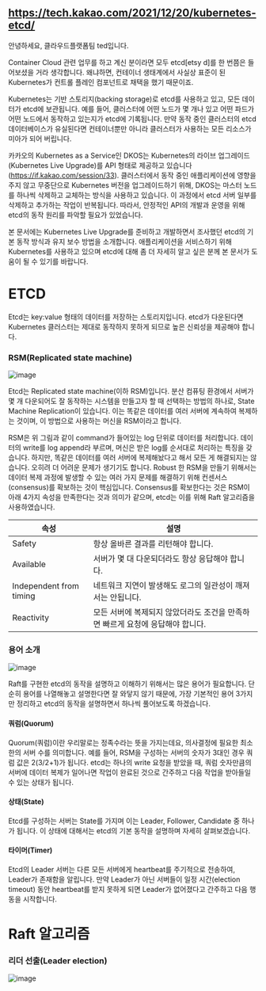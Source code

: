 https://tech.kakao.com/2021/12/20/kubernetes-etcd/
------
안녕하세요, 클라우드플랫폼팀 ted입니다.

Container Cloud 관련 업무를 하고 계신 분이라면 모두 etcd[etsy d]를 한 번쯤은 들어보셨을 거라 생각합니다. 왜냐하면, 컨테이너 생태계에서 사실상 표준이 된 Kubernetes가 컨트롤 플레인 컴포넌트로 채택을 했기 때문이죠.

Kubernetes는 기반 스토리지(backing storage)로 etcd를 사용하고 있고, 모든 데이터가 etcd에 보관됩니다. 예를 들어, 클러스터에 어떤 노드가 몇 개나 있고 어떤 파드가 어떤 노드에서 동작하고 있는지가 etcd에 기록됩니다. 만약 동작 중인 클러스터의 etcd 데이터베이스가 유실된다면 컨테이너뿐만 아니라 클러스터가 사용하는 모든 리소스가 미아가 되어 버립니다.

카카오의 Kubernetes as a Service인 DKOS는 Kubernetes의 라이브 업그레이드(Kubernetes Live Upgrade)를 API 형태로 제공하고 있습니다(https://if.kakao.com/session/33). 클러스터에서 동작 중인 애플리케이션에 영향을 주지 않고 무중단으로 Kubernetes 버전을 업그레이드하기 위해, DKOS는 마스터 노드를 하나씩 삭제하고 교체하는 방식을 사용하고 있습니다. 이 과정에서 etcd 서버 일부를 삭제하고 추가하는 작업이 반복됩니다. 따라서, 안정적인 API의 개발과 운영을 위해 etcd의 동작 원리를 파악할 필요가 있었습니다.

본 문서에는 Kubernetes Live Upgrade를 준비하고 개발하면서 조사했던 etcd의 기본 동작 방식과 유지 보수 방법을 소개합니다. 애플리케이션을 서비스하기 위해 Kubernetes를 사용하고 있으며 etcd에 대해 좀 더 자세히 알고 싶은 분께 본 문서가 도움이 될 수 있기를 바랍니다.

ETCD
======

Etcd는 key:value 형태의 데이터를 저장하는 스토리지입니다. etcd가 다운된다면 Kubernetes 클러스터는 제대로 동작하지 못하게 되므로 높은 신뢰성을 제공해야 합니다.
### RSM(Replicated state machine)

![image](https://github.com/KimDowon0419/k8s/assets/76195470/5a10d34f-19d7-43cd-9328-c60c82df5726)

Etcd는 Replicated state machine(이하 RSM)입니다. 분산 컴퓨팅 환경에서 서버가 몇 개 다운되어도 잘 동작하는 시스템을 만들고자 할 때 선택하는 방법의 하나로, State Machine Replication이 있습니다. 이는 똑같은 데이터를 여러 서버에 계속하여 복제하는 것이며, 이 방법으로 사용하는 머신을 RSM이라고 합니다.

RSM은 위 그림과 같이 command가 들어있는 log 단위로 데이터를 처리합니다. 데이터의 write를 log append라 부르며, 머신은 받은 log를 순서대로 처리하는 특징을 갖습니다. 하지만, 똑같은 데이터를 여러 서버에 복제해놨다고 해서 모든 게 해결되지는 않습니다. 오히려 더 어려운 문제가 생기기도 합니다. Robust 한 RSM을 만들기 위해서는 데이터 복제 과정에 발생할 수 있는 여러 가지 문제를 해결하기 위해 컨센서스(consensus)를 확보하는 것이 핵심입니다. Consensus를 확보한다는 것은 RSM이 아래 4가지 속성을 만족한다는 것과 의미가 같으며, etcd는 이를 위해 Raft 알고리즘을 사용하였습니다.

|속성|설명|
|------|---|
|Safety|항상 올바른 결과를 리턴해야 합니다.|
|Available|서버가 몇 대 다운되더라도 항상 응답해야 합니다.|
|Independent from timing|네트워크 지연이 발생해도 로그의 일관성이 깨져서는 안됩니다.|
|Reactivity|모든 서버에 복제되지 않았더라도 조건을 만족하면 빠르게 요청에 응답해야 합니다.|

### 용어 소개
![image](https://github.com/KimDowon0419/k8s/assets/76195470/06f08c59-7bfc-4942-be4d-40f1ae21c520)

Raft를 구현한 etcd의 동작을 설명하고 이해하기 위해서는 많은 용어가 필요합니다. 단순히 용어를 나열해놓고 설명한다면 잘 와닿지 않기 때문에, 가장 기본적인 용어 3가지만 정리하고 etcd의 동작을 설명하면서 하나씩 풀어보도록 하겠습니다.

#### 쿼럼(Quorum)
Quorum(쿼럼)이란 우리말로는 정족수라는 뜻을 가지는데요, 의사결정에 필요한 최소한의 서버 수를 의미합니다. 예를 들어, RSM을 구성하는 서버의 숫자가 3대인 경우 쿼럼 값은 2(3/2+1)가 됩니다. etcd는 하나의 write 요청을 받았을 때, 쿼럼 숫자만큼의 서버에 데이터 복제가 일어나면 작업이 완료된 것으로 간주하고 다음 작업을 받아들일 수 있는 상태가 됩니다.

#### 상태(State)
Etcd를 구성하는 서버는 State를 가지며 이는 Leader, Follower, Candidate 중 하나가 됩니다. 이 상태에 대해서는 etcd의 기본 동작을 설명하며 자세히 살펴보겠습니다.

#### 타이머(Timer)
Etcd의 Leader 서버는 다른 모든 서버에게 heartbeat를 주기적으로 전송하여, Leader가 존재함을 알립니다. 만약 Leader가 아닌 서버들이 일정 시간(election timeout) 동안 heartbeat를 받지 못하게 되면 Leader가 없어졌다고 간주하고 다음 행동을 시작합니다.


Raft 알고리즘
============

### 리더 선출(Leader election)

![image](https://github.com/KimDowon0419/k8s/assets/76195470/950cb4b1-f610-44e6-8a35-488302cf601b)












